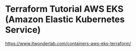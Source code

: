 # Terraform Tutorial AWS EKS (Amazon Elastic Kubernetes Service)


https://www.itwonderlab.com/containers-aws-eks-terraform/
